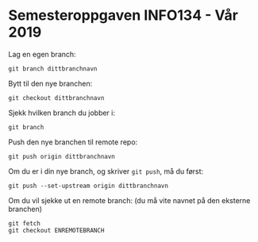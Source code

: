 # Semesteroppgaven INFO134 - Vår 2019

Lag en egen branch:
```
git branch dittbranchnavn
```

Bytt til den nye branchen:
```
git checkout dittbranchnavn
```

Sjekk hvilken branch du jobber i:
```
git branch
```

Push den nye branchen til remote repo:
```
git push origin dittbranchnavn
```

Om du er i din nye branch, og skriver `git push`, må du først:
```
git push --set-upstream origin dittbranchnavn
```

Om du vil sjekke ut en remote branch:
(du må vite navnet på den eksterne branchen)
```
git fetch
git checkout ENREMOTEBRANCH
```